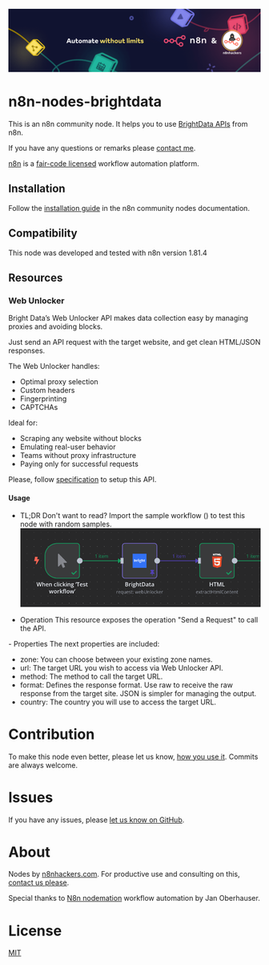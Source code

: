 ![Banner image](images/n8n-and-n8nhackers.png)

# n8n-nodes-brightdata

This is an n8n community node. It helps you to use [BrightData APIs](https://docs.brightdata.com/scraping-automation/introduction) from n8n.

If you have any questions or remarks please [contact me](mailto:contact@n8nhackers.com).

[n8n](https://n8n.io/) is a [fair-code licensed](https://docs.n8n.io/reference/license/) workflow automation platform.

## Installation

Follow the [installation guide](https://docs.n8n.io/integrations/community-nodes/installation/) in the n8n community nodes documentation.

## Compatibility

This node was developed and tested with n8n version 1.81.4

## Resources

### Web Unlocker

Bright Data’s Web Unlocker API makes data collection easy by managing proxies and avoiding blocks. 

Just send an API request with the target website, and get clean HTML/JSON responses.

The Web Unlocker handles:
- Optimal proxy selection
- Custom headers
- Fingerprinting
- CAPTCHAs

Ideal for:
- Scraping any website without blocks
- Emulating real-user behavior
- Teams without proxy infrastructure
- Paying only for successful requests

Please, follow [specification](https://docs.brightdata.com/scraping-automation/web-unlocker/introduction) to setup this API.

#### Usage

- TL;DR
Don't want to read? Import the sample workflow () to test this node with random samples.
![Generate dynamic contents for EMAILS or HTML pages](images/workflow-sample.png?raw=true "Generate dynamic contents for EMAILS or HTML pages")

- Operation
This resource exposes the operation "Send a Request" to call the API.

- Properties
The next properties are included:
- zone: You can choose between your existing zone names.
- url: The target URL you wish to access via Web Unlocker API.
- method: The method to call the target URL.
- format: Defines the response format. Use raw to receive the raw response from the target site. JSON is simpler for managing the output.
- country: The country you will use to access the target URL.

# Contribution

To make this node even better, please let us know, [how you use it](mailto:contact@n8nhackers.com). Commits are always welcome.

# Issues

If you have any issues, please [let us know on GitHub](https://github.com/n8nhackers/n8n-nodes-document-generator/issues).

# About

Nodes by [n8nhackers.com](https://n8nhackers.com). For productive use and consulting on this, [contact us please](mailto:contact@n8nhackers.com).

Special thanks to [N8n nodemation](https://n8n.io) workflow automation by Jan Oberhauser.

# License

[MIT](https://github.com/n8n-io/n8n-nodes-starter/blob/master/LICENSE.md)

